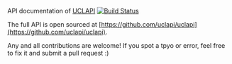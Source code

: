 API documentation of [UCLAPI](https://uclapi.com) [![Build Status](https://travis-ci.org/uclapi/apiDocs.svg?branch=master)](https://travis-ci.org/uclapi/apiDocs)

The full API is open sourced at [https://github.com/uclapi/uclapi](https://github.com/uclapi/uclapi).

Any and all contributions are welcome! If you spot a tpyo or error, feel free to fix it and submit a pull request :)

